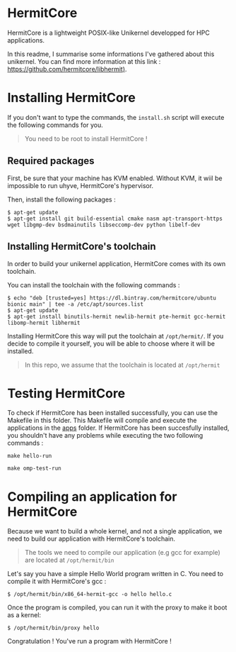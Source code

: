 # HermitCore

HermitCore is a lightweight POSIX-like Unikernel developped for HPC applications.

In this readme, I summarise some informations I've gathered about this unikernel.
You can find more information at this link : [https://github.com/hermitcore/libhermit)](https://github.com/hermitcore/libhermit).

# Installing HermitCore 

If you don't want to type the commands, the `install.sh` script will execute the following commands for you.

> You need to be root to install HermitCore !

## Required packages

First, be sure that your machine has KVM enabled. Without KVM, it wiil be impossible to run uhyve, HermitCore's hypervisor.

Then, install the following packages :

```
$ apt-get update
$ apt-get install git build-essential cmake nasm apt-transport-https wget libgmp-dev bsdmainutils libseccomp-dev python libelf-dev
```

## Installing HermitCore's toolchain

In order to build your unikernel application, HermitCore comes with its own toolchain.

You can install the toolchain with the following commands :

```
$ echo "deb [trusted=yes] https://dl.bintray.com/hermitcore/ubuntu bionic main" | tee -a /etc/apt/sources.list
$ apt-get update
$ apt-get install binutils-hermit newlib-hermit pte-hermit gcc-hermit libomp-hermit libhermit
```

Installing HermitCore this way will put the toolchain at `/opt/hermit/`. If you decide to compile it yourself, you will be able to choose where it will be installed.

> In this repo, we assume that the toolchain is located at `/opt/hermit`

# Testing HermitCore

To check if HermitCore has been installed successfully, you can use the Makefile in this folder. This Makefile will compile and execute the applications in the [apps](https://github.com/p-jacquot/unikernel-tools/tree/main/apps) folder. If HermitCore has been succesfully installed, you shouldn't have any problems while executing the two following commands :

```
make hello-run
```

```
make omp-test-run
```

# Compiling an application for HermitCore

Because we want to build a whole kernel, and not a single application, we need to build our application with HermitCore's toolchain.

> The tools we need to compile our application (e.g gcc for example) are located at `/opt/hermit/bin`

Let's say you have a simple Hello World program written in C. You need to compile it with HermitCore's gcc :

```
$ /opt/hermit/bin/x86_64-hermit-gcc -o hello hello.c
```

Once the program is compiled, you can run it with the proxy to make it boot as a kernel:

```
$ /opt/hermit/bin/proxy hello
```

Congratulation ! You've run a program with HermitCore !
